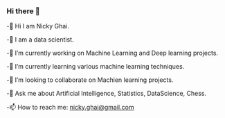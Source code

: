 ### Hi there 👋
-👋 Hi I am Nicky Ghai.

-🧔 I am a data scientist.

-🔭 I’m currently working on Machine Learning and Deep learning projects.

-🌱 I’m currently learning various machine learning techniques.

-👯 I’m looking to collaborate on Machien learning projects.

-💬 Ask me about Artificial Intelligence, Statistics, DataScience, Chess.

-📫 How to reach me: nicky.ghai@gmail.com
